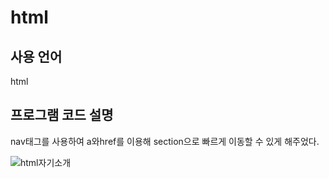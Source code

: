 # html
 
 ## 사용 언어
 html
 
 ## 프로그램 코드 설명
 nav태그를 사용하여 a와href를 이용해 section으로 빠르게 이동할 수 있게 해주었다.
 
![html자기소개](https://user-images.githubusercontent.com/93521099/159749788-1c3edaec-d80f-45fd-a2a0-f9731b9b9ced.png)
